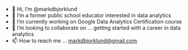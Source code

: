 - 👋 Hi, I’m @markdbjorklund
- 👀 I’m a former public school educator interested in data analytics
- 🌱 I’m currently working on Google Data Analytics Certification course
- 💞️ I’m looking to collaborate on ... getting started with a career in data analytics
- 📫 How to reach me ... markdbjorklund@gmail.com

<!---
markdbjorklund/markdbjorklund is a ✨ special ✨ repository because its `README.md` (this file) appears on your GitHub profile.
You can click the Preview link to take a look at your changes.
--->
